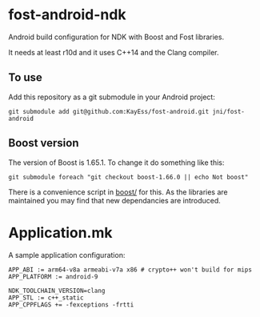 # fost-android-ndk #

Android build configuration for NDK with Boost and Fost libraries.

It needs at least r10d and it uses C++14 and the Clang compiler.

## To use ##

Add this repository as a git submodule in your Android project:

    git submodule add git@github.com:KayEss/fost-android.git jni/fost-android

## Boost version ##

The version of Boost is 1.65.1. To change it do something like this:

    git submodule foreach "git checkout boost-1.66.0 || echo Not boost"

There is a convenience script in [boost/](./boost/boost-version) for this.  As the libraries are maintained you may find that new dependancies are introduced.


# Application.mk #

A sample application configuration:

    APP_ABI := arm64-v8a armeabi-v7a x86 # crypto++ won't build for mips
    APP_PLATFORM := android-9

    NDK_TOOLCHAIN_VERSION=clang
    APP_STL := c++_static
    APP_CPPFLAGS += -fexceptions -frtti
